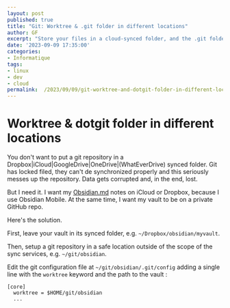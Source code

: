 ```yaml
---
layout: post
published: true
title: "Git: Worktree & .git folder in different locations"
author: GF
excerpt: "Store your files in a cloud-synced folder, and the .git folder in a safe location."
date: '2023-09-09 17:35:00'
categories:
- Informatique
tags:
- linux
- dev
- cloud
permalink:  /2023/09/09/git-worktree-and-dotgit-folder-in-different-locations/
---
```


# Worktree & dotgit folder in different locations

You don't want to put a git repository in a Dropbox|iCloud|GoogleDrive|OneDrive|(WhatEverDrive) synced folder. Git has locked filed, they can't de synchronized properly and this seriously messes up the repository. Data gets corrupted and, in the end, lost.

But I need it. I want my [Obsidian.md](https://www.obsidian.md) notes on iCloud or Dropbox, because I use Obsidian Mobile. At the same time, I want my vault to be on a private GitHub repo.

Here's the solution.

First, leave your vault in its synced folder, e.g. `~/Dropbox/obsidian/myvault`.

Then, setup a git repository in a safe location outside of the scope of the sync services, e.g. `~/git/obsidian`.

Edit the git configuration file at `~/git/obsidian/.git/config` adding a single line with the `worktree` keyword and the path to the vault :

```.git/config
[core]
  worktree = $HOME/git/obsidian
  ...
```
